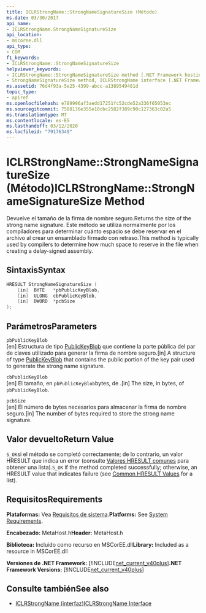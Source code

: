 ```yaml
---
title: ICLRStrongName::StrongNameSignatureSize (Método)
ms.date: 03/30/2017
api_name:
- ICLRStrongName.StrongNameSignatureSize
api_location:
- mscoree.dll
api_type:
- COM
f1_keywords:
- ICLRStrongName::StrongNameSignatureSize
helpviewer_keywords:
- ICLRStrongName::StrongNameSignatureSize method [.NET Framework hosting]
- StrongNameSignatureSize method, ICLRStrongName interface [.NET Framework hosting]
ms.assetid: 76d4f93a-5e25-4399-abcc-a1389549481d
topic_type:
- apiref
ms.openlocfilehash: e789996af3aedd17251fc52cde52a336f65053ec
ms.sourcegitcommit: 7588136e355e10cbc2582f389c90c127363c02a5
ms.translationtype: MT
ms.contentlocale: es-ES
ms.lasthandoff: 03/12/2020
ms.locfileid: "79176349"
---
```

# <a name="iclrstrongnamestrongnamesignaturesize-method"></a><span data-ttu-id="a3e3f-102">ICLRStrongName::StrongNameSignatureSize (Método)</span><span class="sxs-lookup"><span data-stu-id="a3e3f-102">ICLRStrongName::StrongNameSignatureSize Method</span></span>
<span data-ttu-id="a3e3f-103">Devuelve el tamaño de la firma de nombre seguro.</span><span class="sxs-lookup"><span data-stu-id="a3e3f-103">Returns the size of the strong name signature.</span></span> <span data-ttu-id="a3e3f-104">Este método se utiliza normalmente por los compiladores para determinar cuánto espacio se debe reservar en el archivo al crear un ensamblado firmado con retraso.</span><span class="sxs-lookup"><span data-stu-id="a3e3f-104">This method is typically used by compilers to determine how much space to reserve in the file when creating a delay-signed assembly.</span></span>  
  
## <a name="syntax"></a><span data-ttu-id="a3e3f-105">Sintaxis</span><span class="sxs-lookup"><span data-stu-id="a3e3f-105">Syntax</span></span>  
  
```cpp  
HRESULT StrongNameSignatureSize (
    [in]  BYTE   *pbPublicKeyBlob,  
    [in]  ULONG  cbPublicKeyBlob,
    [in]  DWORD  *pcbSize  
);
```  
  
## <a name="parameters"></a><span data-ttu-id="a3e3f-106">Parámetros</span><span class="sxs-lookup"><span data-stu-id="a3e3f-106">Parameters</span></span>  
 `pbPublicKeyBlob`  
 <span data-ttu-id="a3e3f-107">[en] Estructura de tipo [PublicKeyBlob](../../../../docs/framework/unmanaged-api/strong-naming/publickeyblob-structure.md) que contiene la parte pública del par de claves utilizado para generar la firma de nombre seguro.</span><span class="sxs-lookup"><span data-stu-id="a3e3f-107">[in] A structure of type [PublicKeyBlob](../../../../docs/framework/unmanaged-api/strong-naming/publickeyblob-structure.md) that contains the public portion of the key pair used to generate the strong name signature.</span></span>  
  
 `cbPublicKeyBlob`  
 <span data-ttu-id="a3e3f-108">[en] El tamaño, en `pbPublicKeyBlob`bytes, de .</span><span class="sxs-lookup"><span data-stu-id="a3e3f-108">[in] The size, in bytes, of `pbPublicKeyBlob`.</span></span>  
  
 `pcbSize`  
 <span data-ttu-id="a3e3f-109">[en] El número de bytes necesarios para almacenar la firma de nombre seguro.</span><span class="sxs-lookup"><span data-stu-id="a3e3f-109">[in] The number of bytes required to store the strong name signature.</span></span>  
  
## <a name="return-value"></a><span data-ttu-id="a3e3f-110">Valor devuelto</span><span class="sxs-lookup"><span data-stu-id="a3e3f-110">Return Value</span></span>  
 <span data-ttu-id="a3e3f-111">`S_OK`si el método se completó correctamente; de lo contrario, un valor HRESULT que indica un error (consulte [Valores HRESULT comunes](/windows/win32/seccrypto/common-hresult-values) para obtener una lista).</span><span class="sxs-lookup"><span data-stu-id="a3e3f-111">`S_OK` if the method completed successfully; otherwise, an HRESULT value that indicates failure (see [Common HRESULT Values](/windows/win32/seccrypto/common-hresult-values) for a list).</span></span>  
  
## <a name="requirements"></a><span data-ttu-id="a3e3f-112">Requisitos</span><span class="sxs-lookup"><span data-stu-id="a3e3f-112">Requirements</span></span>  
 <span data-ttu-id="a3e3f-113">**Plataformas:** Vea [Requisitos de sistema](../../../../docs/framework/get-started/system-requirements.md).</span><span class="sxs-lookup"><span data-stu-id="a3e3f-113">**Platforms:** See [System Requirements](../../../../docs/framework/get-started/system-requirements.md).</span></span>  
  
 <span data-ttu-id="a3e3f-114">**Encabezado:** MetaHost.h</span><span class="sxs-lookup"><span data-stu-id="a3e3f-114">**Header:** MetaHost.h</span></span>  
  
 <span data-ttu-id="a3e3f-115">**Biblioteca:** Incluido como recurso en MSCorEE.dll</span><span class="sxs-lookup"><span data-stu-id="a3e3f-115">**Library:** Included as a resource in MSCorEE.dll</span></span>  
  
 <span data-ttu-id="a3e3f-116">**Versiones de .NET Framework:** [!INCLUDE[net_current_v40plus](../../../../includes/net-current-v40plus-md.md)]</span><span class="sxs-lookup"><span data-stu-id="a3e3f-116">**.NET Framework Versions:** [!INCLUDE[net_current_v40plus](../../../../includes/net-current-v40plus-md.md)]</span></span>  
  
## <a name="see-also"></a><span data-ttu-id="a3e3f-117">Consulte también</span><span class="sxs-lookup"><span data-stu-id="a3e3f-117">See also</span></span>

- [<span data-ttu-id="a3e3f-118">ICLRStrongName (interfaz)</span><span class="sxs-lookup"><span data-stu-id="a3e3f-118">ICLRStrongName Interface</span></span>](../../../../docs/framework/unmanaged-api/hosting/iclrstrongname-interface.md)

